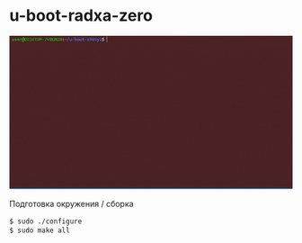 # u-boot-radxa-zero

![Animation](./doc/img/anim-1.gif)

Подготовка окружения / сборка
```bash
$ sudo ./configure
$ sudo make all
```
